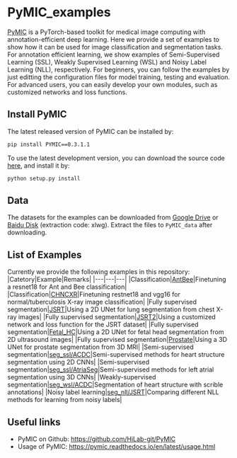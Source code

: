 # PyMIC_examples
[PyMIC][PyMIC_link] is a PyTorch-based toolkit for medical image computing with annotation-efficient deep learning. Here we provide a set of examples to show how it can be used for image classification and segmentation tasks. For annotation efficient learning, we show examples of Semi-Supervised Learning (SSL), Weakly Supervised Learning (WSL) and Noisy Label Learning (NLL), respectively.  For beginners, you can follow the examples by just editting the configuration files for model training, testing and evaluation. For advanced users, you can easily develop your own modules, such as customized networks and loss functions.  

## Install PyMIC
The latest released version of PyMIC can be installed by:

```bash
pip install PYMIC==0.3.1.1
```

To use the latest development version, you can download the source code [here][PyMIC_link], and install it by:

```bash
python setup.py install
``` 

## Data
The datasets for the examples can be downloaded from [Google Drive][google_link] or [Baidu Disk][baidu_link] (extraction code: xlwg). Extract the files to `PyMIC_data` after downloading. 


## List of Examples

Currently we provide the following examples in this repository:
|Catetory|Example|Remarks|
|---|---|---|
|Classification|[AntBee][AntBee_link]|Finetuning a resnet18 for Ant and Bee classification|
|Classification|[CHNCXR][CHNCXR_link]|Finetuning restnet18 and vgg16 for normal/tuberculosis X-ray image classification|
|Fully supervised segmentation|[JSRT][JSRT_link]|Using a 2D UNet for lung segmentation from chest X-ray images|
|Fully supervised segmentation|[JSRT2][JSRT2_link]|Using a customized network and loss function for the JSRT dataset|
|Fully supervised segmentation|[Fetal_HC][fetal_hc_link]|Using a 2D UNet for fetal head segmentation from 2D ultrasound images|
|Fully supervised segmentation|[Prostate][prostate_link]|Using a 3D UNet for prostate segmentation from 3D MRI|
|Semi-supervised segmentation|[seg_ssl/ACDC][ssl_acdc_link]|Semi-supervised methods for heart structure segmentation using 2D CNNs|
|Semi-supervised segmentation|[seg_ssl/AtriaSeg][ssl_atrial_link]|Semi-supervised methods for left atrial segmentation using 3D CNNs|
|Weakly-supervised segmentation|[seg_wsl/ACDC][wsl_acdc_link]|Segmentation of heart structure with scrible annotations|
|Noisy label learning|[seg_nll/JSRT][nll_jsrt_link]|Comparing different NLL methods for learning from noisy labels|

[PyMIC_link]: https://github.com/HiLab-git/PyMIC
[google_link]:https://drive.google.com/file/d/1eZakSEBr_zfIHFTAc96OFJix8cUBf-KR/view?usp=sharing
[baidu_link]:https://pan.baidu.com/s/1tN0inIrVYtSxTVRfErD9Bw 
[AntBee_link]:classification/AntBee
[CHNCXR_link]:classification/CHNCXR
[JSRT_link]:segmentation/JSRT
[JSRT2_link]:segmentation/JSRT2
[fetal_hc_link]:segmentation/fetal_hc
[prostate_link]:segmentation/prostate
[ssl_acdc_link]:seg_ssl/ACDC
[ssl_atrial_link]:seg_ssl/AtriaSeg/
[wsl_acdc_link]:seg_wsl/ACDC 
[nll_jsrt_link]:seg_nll/JSRT

## Useful links
* PyMIC on Github: https://github.com/HiLab-git/PyMIC
* Usage of PyMIC: https://pymic.readthedocs.io/en/latest/usage.html 